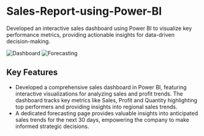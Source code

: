 # Sales-Report-using-Power-BI
Developed an interactive sales dashboard using Power BI to visualize key performance metrics, providing actionable insights for data-driven decision-making.

![Dashboard](https://github.com/Soumyad2003/Sales-Dashboard-using-Power-BI/assets/109369309/2b56b092-70e8-4806-bad6-7ad19df1e583)
![Forecasting](https://github.com/Soumyad2003/Sales-Dashboard-using-Power-BI/assets/109369309/4ee83282-9148-4479-916d-53d1470bff3b)


## Key Features
* Developed a comprehensive sales dashboard in Power BI, featuring interactive visualizations for analyzing sales and profit trends. The dashboard tracks key metrics like Sales, Profit and Quantity highlighting top performers and providing insights into regional sales trends.
* A dedicated forecasting page provides valuable insights into anticipated sales trends for the next 30 days, empowering the company to make informed strategic decisions.


